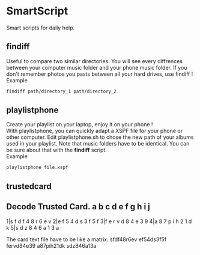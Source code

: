 # SmartScript
Smart scripts for daily help.

## findiff
Useful to compare two similar directories. 
You will see every diffrences between your computer music folder and your phone music folder. If you don't remember photos you pasts between all your hard drives, use findiff !  
Example  
```sh
findiff path/directory_1 path/directory_2
```

## playlistphone
Create your playlist on your laptop, enjoy it on your phone !  
With playlistphone, you can quickly adapt a XSPF file for your phone or other computer. Edit playlistphone.sh to chose the new path of your albums used in your playlist. 
Note that music folders have to be identical. You can be sure about that with the __findiff__ script.  
Example  
```sh
playlistphone file.xspf
```
## trustedcard
Decode Trusted Card.
  a b c d e f g h i j
  -------------------
1|s f d f 4 8 r 6 e v
2|e f 5 4 d s 3 f 5 f
3|f e r v d 8 4 e 3 9
4|a 8 7 p i h 2 1 d k
5|s d z 8 4 6 a 1 3 a

The card text file have to be like a matrix:
sfdf48r6ev
ef54ds3f5f
fervd84e39
a87pih21dk
sdz846a13a
